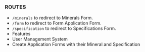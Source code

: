 ### ROUTES
- ``` /minerals ``` to redirect to Minerals Form.
- ``` /form ``` to redirect to Form Application Form.
- ``` /specification ``` to redirect to Specifications Form.
- Features
- User Management System
- Create Application Forms with their Mineral and Specification
